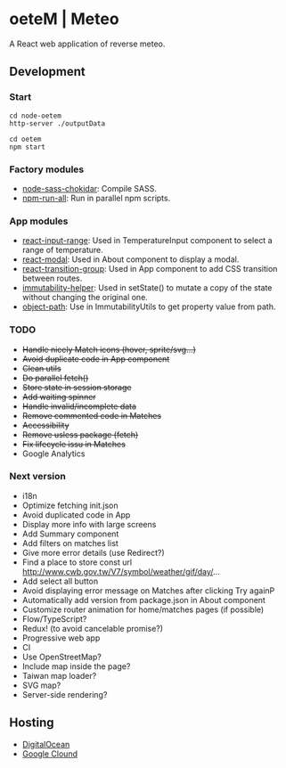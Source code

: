 # oeteM | Meteo
A React web application of reverse meteo.

## Development

### Start
```
cd node-oetem
http-server ./outputData

cd oetem
npm start
```

### Factory modules
* [node-sass-chokidar](https://github.com/michaelwayman/node-sass-chokidar): Compile SASS.
* [npm-run-all](https://github.com/mysticatea/npm-run-all): Run in parallel npm scripts.

### App modules
* [react-input-range](https://github.com/davidchin/react-input-range): Used in TemperatureInput component to select a range of temperature.
* [react-modal](https://github.com/reactjs/react-modal): Used in About component to display a modal.
* [react-transition-group](https://github.com/reactjs/react-transition-group): Used in App component to add CSS transition between routes.
* [immutability-helper](https://github.com/kolodny/immutability-helper): Used in setState() to mutate a copy of the state without changing the original one.
* [object-path](https://github.com/mariocasciaro/object-path): Use in ImmutabilityUtils to get property value from path.

### TODO
* ~~Handle nicely Match icons (hover, sprite/svg...)~~
* ~~Avoid duplicate code in App component~~
* ~~Clean utils~~
* ~~Do parallel fetch()~~
* ~~Store state in session storage~~
* ~~Add waiting spinner~~
* ~~Handle invalid/incomplete data~~
* ~~Remove commented code in Matches~~
* ~~Accessibility~~
* ~~Remove usless package (fetch)~~
* ~~Fix lifecycle issu in Matches~~
* Google Analytics


### Next version
* i18n
* Optimize fetching init.json
* Avoid duplicated code in App
* Display more info with large screens
* Add Summary component
* Add filters on matches list
* Give more error details (use Redirect?)
* Find a place to store const url http://www.cwb.gov.tw/V7/symbol/weather/gif/day/...
* Add select all button
* Avoid displaying error message on Matches after clicking Try againP
* Automatically add version from package.json in About component
* Customize router animation for home/matches pages (if possible)
* Flow/TypeScript?
* Redux! (to avoid cancelable promise?)
* Progressive web app
* CI
* Use OpenStreetMap?
* Include map inside the page?
* Taiwan map loader?
* SVG map?
* Server-side rendering?


## Hosting
* [DigitalOcean](https://try.digitalocean.com/cloud-hosting/)
* [Google Clound](https://cloud.google.com/nodejs/)
